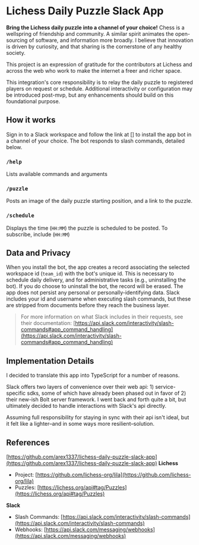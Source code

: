 # Lichess Daily Puzzle Slack App
**Bring the Lichess daily puzzle into a channel of your choice!**
Chess is a wellspring of friendship and community. A similar spirit animates the open-sourcing of software, and information more broadly. I believe that innovation is driven by curiosity, and that sharing is the cornerstone of any healthy society.

This project is an expression of gratitude for the contributors at Lichess and across the web who work to make the internet a freer and richer space.

 This integration's core responsibility is to relay the daily puzzle to registered players on request or schedule. Additional interactivity or configuration may be introduced post-mvp, but any enhancements should build on this foundational purpose.

## How it works

Sign in to a Slack workspace and follow the link at [] to install the app bot in a channel of your choice. The bot responds to slash commands, detailed below.

### `/help`
Lists available commands and arguments

### `/puzzle`
Posts an image of the daily puzzle starting position, and a link to the puzzle.

### `/schedule`
Displays the time (`HH:MM`) the puzzle is scheduled to be posted. To subscribe, include (`HH:MM`)

## Data and Privacy
When you install the bot, the app creates a record associating the selected workspace id (`team_id`) with the bot's unique id. This is necessary to schedule daily delivery, and for administrative tasks (e.g., uninstalling the bot). If you do choose to uninstall the bot, the record will be erased. The app does not persist any personal or personally-identifying data. Slack includes your id and username when executing slash commands, but these are stripped from documents before they reach the business layer. 
> For more information on what Slack includes in their requests, see their documentation: [https://api.slack.com/interactivity/slash-commands#app_command_handling](https://api.slack.com/interactivity/slash-commands#app_command_handling)

## Implementation Details
I decided to translate this app into TypeScript for a number of reasons. 

Slack offers two layers of convenience over their web api: 1\) service-specific sdks, some of which have already been phased out in favor of 2\) their new-ish Bolt server framework. I went back and forth quite a bit, but ultimately decided to handle interactions with Slack's api directly.

Assuming full responsibility for staying in sync with their api isn't ideal, but it felt like a lighter&ndash;and in some ways more resilient&ndash;solution. 

<!-- should also figure out how to handle ssl cert requets -->

## References
[https://github.com/arex1337/lichess-daily-puzzle-slack-app](https://github.com/arex1337/lichess-daily-puzzle-slack-app)
**Lichess**
- Project: [https://github.com/lichess-org/lila](https://github.com/lichess-org/lila)
- Puzzles: [https://lichess.org/api#tag/Puzzles](https://lichess.org/api#tag/Puzzles)

**Slack**
- Slash Commands: [https://api.slack.com/interactivity/slash-commands](https://api.slack.com/interactivity/slash-commands)
- Webhooks: [https://api.slack.com/messaging/webhooks](https://api.slack.com/messaging/webhooks)